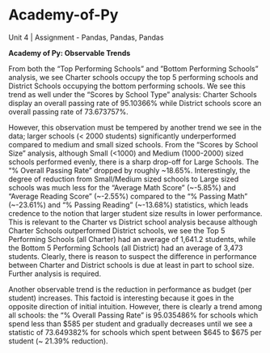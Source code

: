 # Academy-of-Py
Unit 4 | Assignment - Pandas, Pandas, Pandas

**Academy of Py: Observable Trends**

  From both the “Top Performing Schools” and ”Bottom Performing Schools” analysis, we see Charter schools occupy the top 5 performing schools and District Schools occupying the bottom performing schools. We see this trend as well under the “Scores by School Type” analysis: Charter Schools display an overall passing rate of 95.10366% while District schools score an overall passing rate of 73.673757%. 

  However, this observation must be tempered by another trend we see in the data; larger schools (< 2000 students) significantly underperformed compared to medium and small sized schools. From the “Scores by School Size” analysis, although Small (<1000) and Medium (1000-2000) sized schools performed evenly, there is a sharp drop-off for Large Schools. The “% Overall Passing Rate” dropped by roughly \~18.65%. Interestingly, the degree of reduction from Small/Medium sized schools to Large sized schools was much less for the “Average Math Score” (\~-5.85%) and “Average Reading Score” (~-2.55%) compared to the “% Passing Math” (\~-23.61%) and “% Passing Reading” (~-13.68%) statistics, which leads credence to the notion that larger student size results in lower performance. This is relevant to the Charter vs District school analysis because although Charter Schools outperformed District schools, we see the Top 5 Performing Schools (all Charter) had an average of 1,641.2 students, while the Bottom 5 Performing Schools (all District) had an average of 3,473 students. Clearly, there is reason to suspect the difference in performance between Charter and District schools is due at least in part to school size. Further analysis is required.

  Another observable trend is the reduction in performance as budget (per student) increases. This factoid is interesting because it goes in the opposite direction of initial intuition. However, there is clearly a trend among all schools: the “% Overall Passing Rate” is 95.035486% for schools which spend less than $585 per student and gradually decreases until we see a statistic of 73.649382% for schools which spent between $645 to $675 per student (~ 21.39% reduction).
